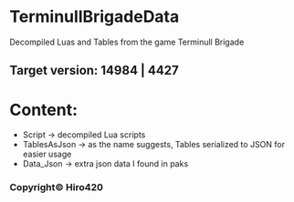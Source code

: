 # TerminullBrigadeData
Decompiled Luas and Tables from the game Terminull Brigade

## Target version: 14984 | 4427

# Content:
- Script -> decompiled Lua scripts
- TablesAsJson -> as the name suggests, Tables serialized to JSON for easier usage
- Data_Json -> extra json data I found in paks

### Copyright© Hiro420